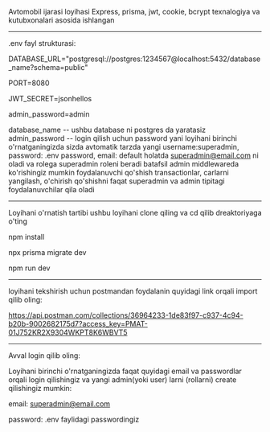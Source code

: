 Avtomobil ijarasi loyihasi
Express, prisma, jwt, cookie, bcrypt texnalogiya va kutubxonalari asosida ishlangan



------------------------------------------------------------------------------------------
.env fayl strukturasi:

DATABASE_URL="postgresql://postgres:1234567@localhost:5432/database_name?schema=public" 

PORT=8080

JWT_SECRET=jsonhellos

admin_password=admin


database_name -- ushbu database ni postgres da yaratasiz
admin_password -- login qilish uchun password yani loyihani birinchi o'rnatganingizda sizda avtomatik tarzda yangi username:superadmin, password: .env password, email: default holatda superadmin@email.com ni oladi va rolega superadmin roleni beradi batafsil admin middlewareda ko'rishingiz mumkin foydalanuvchi qo'shish transactionlar, carlarni yangilash, o'chirish qo'shishni faqat superadmin va admin tipitagi foydalanuvchilar qila oladi 


------------------------------------------------------------------------------------------
Loyihani o'rnatish tartibi ushbu loyihani clone qiling va cd qilib dreaktoriyaga o'ting

npm install

npx prisma migrate dev

npm run dev


------------------------------------------------------------------------------------------
loyihani tekshirish uchun postmandan foydalanin quyidagi link orqali import qilib oling:

https://api.postman.com/collections/36964233-1de83f97-c937-4c94-b20b-9002682175d7?access_key=PMAT-01J752KR2X9304WKPT8K6WBVT5


------------------------------------------------------------------------------------------
Avval login qilib oling: 

Loyihani birinchi o'rnatganingizda faqat quyidagi email va passwordlar orqali  login qilishingiz va yangi admin(yoki user) larni (rollarni) create qilishingiz mumkin:

email: superadmin@email.com

password: .env faylidagi passwordingiz









